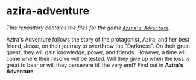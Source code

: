 # azira-adventure
*This repository contains the files for the game [`Azira's Adventure`](https://azira-adventure.onrender.com).*

Azira's Adventure follows the story of the protagonist, Azira, and her best friend, Jesse, on their journey to overthrow the "Darkness". On their great quest, they will gain knowledge, power, and friends. However, a time will come where their resolve will be tested. Will they give up when the loss is great to bear or will they persevere till the very end? Find out in **Azira's Adventure**.
